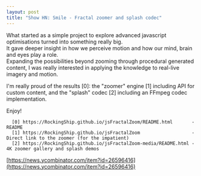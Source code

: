```yaml
---
layout: post
title: "Show HN: Smile - Fractal zoomer and splash codec"
---
```


What started as a simple project to explore advanced javascript optimisations turned into something really big.  
It gave deeper insight in how we perceive motion and how our mind, brain and eyes play a role.  
Expanding the possibilities beyond zooming through procedural generated content, I was really interested in applying the knowledge to real-live imagery and motion.

I'm really proud of the results \[0\]: the "zoomer" engine \[1\] including API for custom content, and the "splash" codec \[2\] including an FFmpeg codec implementation.

Enjoy!

```
  [0] https://RockingShip.github.io/jsFractalZoom/README.html       - README
  [1] https://RockingShip.github.io/jsFractalZoom                   - Direct link to the zoomer (for the impatient)
  [2] https://RockingShip.github.io/jsFractalZoom-media/README.html - 4K zoomer gallery and splash demos
```

[https://news.ycombinator.com/item?id=26596416](https://news.ycombinator.com/item?id=26596416)

